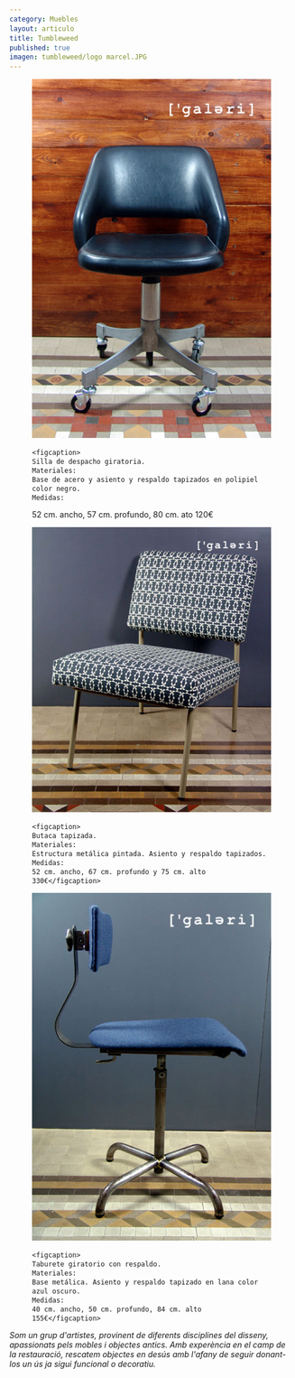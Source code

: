 ```yaml
---
category: Muebles
layout: articulo
title: Tumbleweed
published: true
imagen: tumbleweed/logo marcel.JPG
---
```


<div class="figure-group">

<figure>
	<a href="/images/tumbleweed/SILLA DE DESPACHO-WEB.jpg"><img src="/images/tumbleweed/SILLA DE DESPACHO-WEB.jpg" alt="image"></a>
	
	<figcaption>
    Silla de despacho giratoria.
   	Materiales: 
    Base de acero y asiento y respaldo tapizados en polipiel color negro. 
    Medidas:
   52 cm. ancho, 57 cm. profundo, 80 cm. ato 120€
    </figcaption>
</figure>

<figure>
	<a href="/images/tumbleweed/BUTACA-WEB.jpg"><img src="/images/tumbleweed/BUTACA-WEB.jpg" alt="image"></a>
	
	<figcaption>
    Butaca tapizada.
    Materiales: 
    Estructura metálica pintada. Asiento y respaldo tapizados.
    Medidas:
    52 cm. ancho, 67 cm. profundo y 75 cm. alto 330€</figcaption>
</figure>

<figure>
	<a href="/images/tumbleweed/SILLA GIRATORIA-WEB.jpg"><img src="/images/tumbleweed/SILLA GIRATORIA-WEB.jpg" alt="image"></a>

	<figcaption>
    Taburete giratorio con respaldo.
 	Materiales: 
    Base metálica. Asiento y respaldo tapizado en lana color azul oscuro.
    Medidas: 
    40 cm. ancho, 50 cm. profundo, 84 cm. alto 155€</figcaption>
</figure>

</div>

_Som un grup d'artistes, provinent de diferents disciplines del disseny, apassionats pels mobles i objectes antics.
Amb experència en el camp de la restauració, rescatem objectes en desús amb l'afany de seguir donant-los un ús ja sigui funcional o decoratiu._

